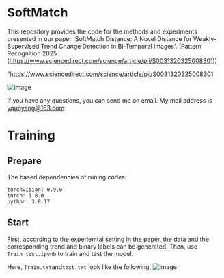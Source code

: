 # SoftMatch

This repository provides the code for the methods and experiments presented in our paper 'SoftMatch Distance: A Novel Distance for Weakly-Supervised Trend Change Detection in Bi-Temporal Images'. (Pattern Recognition 2025 (https://www.sciencedirect.com/science/article/pii/S0031320325008301))

“https://www.sciencedirect.com/science/article/pii/S0031320325008301

![image](https://github.com/user-attachments/assets/5d5cb8df-ae2d-4b62-b943-48a1c39e7f44)

If you have any questions, you can send me an email. My mail address is yqunyang@163.com

Training
=
Prepare
---
The based dependencies of runing codes:
```
torchvision: 0.9.0
torch: 1.8.0
python: 3.8.17
```
Start
---
First, according to the experiemtal setting in the paper, the data and the corresponding trend and binary labels can be generated.
Then, use ```Train_test.ipynb``` to train and test the model.

Here, ```Train.txt```and```text.txt``` look like the following,
![image](https://github.com/TangXu-Group/SoftMatch/assets/74549002/ac3b45b1-0607-4ee7-9b62-731cb96e91f3)
